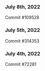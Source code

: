 ### July 8th, 2022

Commit #109528

### July 5th, 2022

Commit #314353


### July 4th, 2022

Commit #72281
